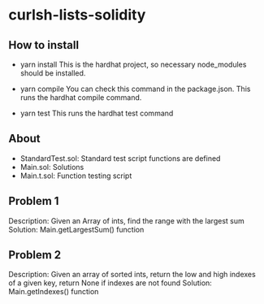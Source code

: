 # curlsh-lists-solidity

## How to install
- yarn install
This is the hardhat project, so necessary node_modules should be installed.

- yarn compile
You can check this command in the package.json. This runs the hardhat compile command.

- yarn test
This runs the hardhat test command

## About
- StandardTest.sol: Standard test script functions are defined
- Main.sol: Solutions
- Main.t.sol: Function testing script

## Problem 1
Description: Given an Array of ints, find the range with the largest sum
Solution: Main.getLargestSum() function

## Problem 2
Description: Given an array of sorted ints, return the low and high indexes of a given key, return None if indexes are not found
Solution: Main.getIndexes() function

